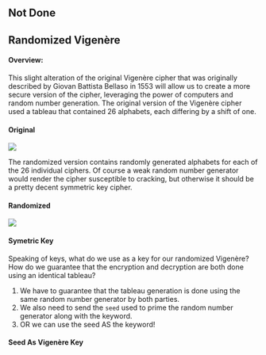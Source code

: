 ## Not Done

## Randomized Vigenère

#### Overview:

This slight alteration of the original Vigenère cipher that was originally described by Giovan Battista Bellaso in 1553 will allow us to create a more secure version of the cipher, leveraging the power of computers and random number generation. The original version of the Vigenère cipher used a tableau that contained 26 alphabets, each differing by a shift of one.

#### Original

![](http://f.cl.ly/items/3K011s3A2y3d1R2z2t1m/Screen%20Shot%202015-07-22%20at%205.39.26%20PM.png)

The randomized version contains randomly generated alphabets for each of the 26 individual ciphers. Of course a weak random number generator would render the cipher susceptible to cracking, but otherwise it should be a pretty decent symmetric key cipher. 

#### Randomized

![](http://f.cl.ly/items/0o2D0x2m2x2O2A182I3V/vigenere_randomized.png)

#### Symetric Key

Speaking of keys, what do we use as a key for our randomized Vigenère? How do we guarantee that the encryption and decryption are both done using an identical tableau? 

1. We have to guarantee that the tableau generation is done using the same random number generator by both parties.
2. We also need to send the `seed` used to prime the random number generator along with the keyword. 
3. OR we can use the seed AS the keyword!

#### Seed As Vigenère Key



